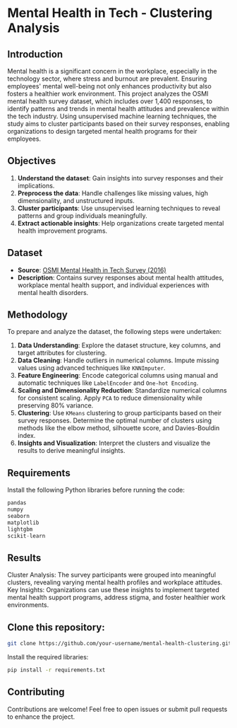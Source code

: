 
# Mental Health in Tech - Clustering Analysis

## Introduction  
Mental health is a significant concern in the workplace, especially in the technology sector, where stress and burnout are prevalent. Ensuring employees' mental well-being not only enhances productivity but also fosters a healthier work environment. This project analyzes the OSMI mental health survey dataset, which includes over 1,400 responses, to identify patterns and trends in mental health attitudes and prevalence within the tech industry. Using unsupervised machine learning techniques, the study aims to cluster participants based on their survey responses, enabling organizations to design targeted mental health programs for their employees.

## Objectives  
1. **Understand the dataset**: Gain insights into survey responses and their implications.
2. **Preprocess the data**: Handle challenges like missing values, high dimensionality, and unstructured inputs.
3. **Cluster participants**: Use unsupervised learning techniques to reveal patterns and group individuals meaningfully.
4. **Extract actionable insights**: Help organizations create targeted mental health improvement programs.

## Dataset  
- **Source**: [OSMI Mental Health in Tech Survey (2016)](https://www.kaggle.com/datasets/osmi/mental-health-in-tech-2016)  
- **Description**: Contains survey responses about mental health attitudes, workplace mental health support, and individual experiences with mental health disorders.

## Methodology  
To prepare and analyze the dataset, the following steps were undertaken: 
1. **Data Understanding**: Explore the dataset structure, key columns, and target attributes for clustering. 
2. **Data Cleaning**: Handle outliers in numerical columns. Impute missing values using advanced techniques like `KNNImputer`. 
3. **Feature Engineering**: Encode categorical columns using manual and automatic techniques like `LabelEncoder` and `One-hot Encoding`. 
4. **Scaling and Dimensionality Reduction**: Standardize numerical columns for consistent scaling. Apply `PCA` to reduce dimensionality while preserving 80% variance. 
5. **Clustering**: Use `KMeans` clustering to group participants based on their survey responses. Determine the optimal number of clusters using methods like the elbow method, silhouette score, and Davies-Bouldin index. 
6. **Insights and Visualization**: Interpret the clusters and visualize the results to derive meaningful insights.

## Requirements  
Install the following Python libraries before running the code:  
```python
pandas
numpy
seaborn
matplotlib
lightgbm
scikit-learn
```

## Results
Cluster Analysis: The survey participants were grouped into meaningful clusters, revealing varying mental health profiles and workplace attitudes.
Key Insights: Organizations can use these insights to implement targeted mental health support programs, address stigma, and foster healthier work environments.
## Clone this repository:
```bash
git clone https://github.com/your-username/mental-health-clustering.git
```
Install the required libraries:
```bash
pip install -r requirements.txt
```
## Contributing
Contributions are welcome! Feel free to open issues or submit pull requests to enhance the project.


